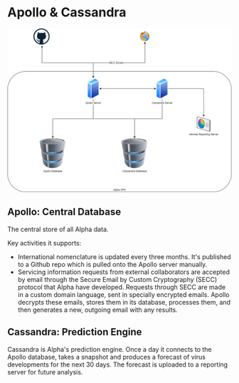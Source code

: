 # Apollo & Cassandra

![Apollo & Cassandra Architecture](./diagrams/ApolloCassandra.png)

## Apollo: Central Database

The central store of all Alpha data.

Key activities it supports:

- International nomenclature is updated every three months. It's published to a Github repo which is pulled onto the Apollo server manually.
- Servicing information requests from external collaborators are accepted by email through the Secure Email by Custom Cryptography (SECC) protocol that Alpha have developed. Requests through SECC are made in a custom domain language, sent in specially encrypted emails. Apollo decrypts these emails, stores them in its database, processes them, and then generates a new, outgoing email with any results.

## Cassandra: Prediction Engine

Cassandra is Alpha's prediction engine. Once a day it connects to the Apollo database, takes a snapshot and produces a forecast of virus developments for the next 30 days. The forecast is uploaded to a reporting server for future analysis.
